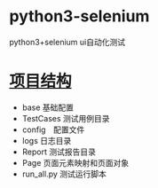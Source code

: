 # python3-selenium
python3+selenium ui自动化测试


# [项目结构]()
* base 基础配置
* TestCases 测试用例目录
* config　配置文件
* logs 日志目录
* Report 测试报告目录
* Page 页面元素映射和页面对象 
* run_all.py 测试运行脚本
